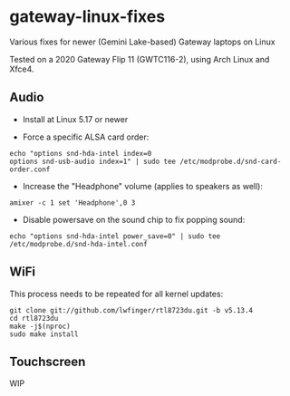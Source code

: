 # gateway-linux-fixes
Various fixes for newer (Gemini Lake-based) Gateway laptops on Linux

Tested on a 2020 Gateway Flip 11 (GWTC116-2), using Arch Linux and Xfce4.

## Audio

* Install at Linux 5.17 or newer

* Force a specific ALSA card order:

```
echo "options snd-hda-intel index=0
options snd-usb-audio index=1" | sudo tee /etc/modprobe.d/snd-card-order.conf
```

* Increase the "Headphone" volume (applies to speakers as well):

```
amixer -c 1 set 'Headphone',0 3
```

* Disable powersave on the sound chip to fix popping sound:

```
echo "options snd-hda-intel power_save=0" | sudo tee /etc/modprobe.d/snd-hda-intel.conf
```
## WiFi

This process needs to be repeated for all kernel updates:

```
git clone git://github.com/lwfinger/rtl8723du.git -b v5.13.4
cd rtl8723du
make -j$(nproc)
sudo make install
```

## Touchscreen

WIP
